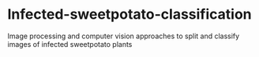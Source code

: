 # Infected-sweetpotato-classification
Image processing and computer vision approaches to split and classify images of infected sweetpotato plants
